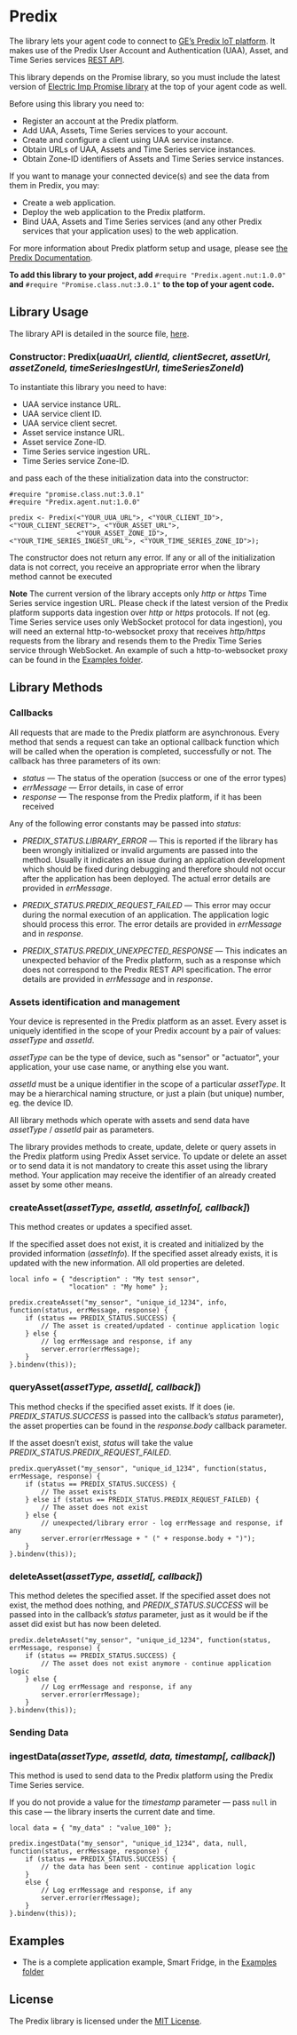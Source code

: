 # Predix

The library lets your agent code to connect to [GE’s Predix IoT platform](https://www.predix.io). It makes use of the Predix User Account and Authentication (UAA), Asset, and Time Series services [REST API](https://www.predix.io/api).

This library depends on the Promise library, so you must include the latest version of [Electric Imp Promise library](https://github.com/electricimp/Promise) at the top of your agent code as well.

Before using this library you need to:
- Register an account at the Predix platform.
- Add UAA, Assets, Time Series services to your account.
- Create and configure a client using UAA service instance.
- Obtain URLs of UAA, Assets and Time Series service instances.
- Obtain Zone-ID identifiers of Assets and Time Series service instances.

If you want to manage your connected device(s) and see the data from them in Predix, you may:
- Create a web application.
- Deploy the web application to the Predix platform.
- Bind UAA, Assets and Time Series services (and any other Predix services that your application uses) to the web application.

For more information about Predix platform setup and usage, please see [the Predix Documentation](https://www.predix.io/docs).

**To add this library to your project, add** `#require "Predix.agent.nut:1.0.0"` **and** `#require "Promise.class.nut:3.0.1"` **to the top of your agent code.**

## Library Usage

The library API is detailed in the source file, [here](./Predix.agent.nut).

### Constructor: Predix(*uaaUrl, clientId, clientSecret, assetUrl, assetZoneId, timeSeriesIngestUrl, timeSeriesZoneId*)

To instantiate this library you need to have:
- UAA service instance URL.
- UAA service client ID.
- UAA service client secret.
- Asset service instance URL.
- Asset service Zone-ID.
- Time Series service ingestion URL.
- Time Series service Zone-ID.

and pass each of the these initialization data into the constructor:

```squirrel
#require "promise.class.nut:3.0.1"
#require "Predix.agent.nut:1.0.0"

predix <- Predix(<"YOUR_UUA_URL">, <"YOUR_CLIENT_ID">, <"YOUR_CLIENT_SECRET">, <"YOUR_ASSET_URL">, 
                 <"YOUR_ASSET_ZONE_ID">, <"YOUR_TIME_SERIES_INGEST_URL">, <"YOUR_TIME_SERIES_ZONE_ID">);
```

The constructor does not return any error. If any or all of the initialization data is not correct, you receive an appropriate error when the library method cannot be executed

**Note** The current version of the library accepts only *http* or *https* Time Series service ingestion URL. Please check if the latest version of the Predix platform supports data ingestion over *http* or *https* protocols. If not (eg. Time Series service uses only WebSocket protocol for data ingestion), you will need an external http-to-websocket proxy that receives *http/https* requests from the library and resends them to the Predix Time Series service through WebSocket. An example of such a http-to-websocket proxy can be found in the [Examples folder](Examples).

## Library Methods

### Callbacks

All requests that are made to the Predix platform are asynchronous. Every method that sends a request can take an optional callback function which will be called when the operation is completed, successfully or not. The callback has three parameters of its own:

- *status* &mdash; The status of the operation (success or one of the error types)
- *errMessage* &mdash; Error details, in case of error
- *response* &mdash; The response from the Predix platform, if it has been received

Any of the following error constants may be passed into *status*:

- *PREDIX_STATUS.LIBRARY_ERROR* &mdash; This is reported if the library has been wrongly initialized or invalid arguments are passed into the method. Usually it indicates an issue during an application development which should be fixed during debugging and therefore should not occur after the application has been deployed. The actual error details are provided in *errMessage*.

- *PREDIX_STATUS.PREDIX_REQUEST_FAILED* &mdash; This error may occur during the normal execution of an application. The application logic should process this error. The error details are provided in *errMessage* and in *response*.

- *PREDIX_STATUS.PREDIX_UNEXPECTED_RESPONSE* &mdash; This indicates an unexpected behavior of the Predix platform, such as a response which does not correspond to the Predix REST API specification. The error details are provided in *errMessage* and in *response*.

### Assets identification and management

Your device is represented in the Predix platform as an asset. Every asset is uniquely identified in the scope of your Predix account by a pair of values: *assetType* and *assetId*. 

*assetType* can be the type of device, such as "sensor" or "actuator", your application, your use case name, or anything else you want.

*assetId* must be a unique identifier in the scope of a particular *assetType*. It may be a hierarchical naming structure, or just a plain (but unique) number, eg. the device ID.

All library methods which operate with assets and send data have *assetType* / *assetId* pair as parameters.

The library provides methods to create, update, delete or query assets in the Predix platform using Predix Asset service. To update or delete an asset or to send data it is not mandatory to create this asset using the library method. Your application may receive the identifier of an already created asset by some other means.

### createAsset(*assetType, assetId, assetInfo[, callback]*)

This method creates or updates a specified asset.

If the specified asset does not exist, it is created and initialized by the provided information (*assetInfo*). If the specified asset already exists, it is updated with the new information. All old properties are deleted.

```squirrel
local info = { "description" : "My test sensor",
               "location" : "My home" };

predix.createAsset("my_sensor", "unique_id_1234", info, function(status, errMessage, response) {
    if (status == PREDIX_STATUS.SUCCESS) {
        // The asset is created/updated - continue application logic
    } else {
        // log errMessage and response, if any
        server.error(errMessage);
    }
}.bindenv(this));
```

### queryAsset(*assetType, assetId[, callback]*)

This method checks if the specified asset exists. If it does (ie. *PREDIX_STATUS.SUCCESS* is passed into the callback’s *status* parameter), the asset properties can be found in the *response.body* callback parameter.

If the asset doesn’t exist, *status* will take the value *PREDIX_STATUS.PREDIX_REQUEST_FAILED*.

```squirrel
predix.queryAsset("my_sensor", "unique_id_1234", function(status, errMessage, response) {
    if (status == PREDIX_STATUS.SUCCESS) {
        // The asset exists
    } else if (status == PREDIX_STATUS.PREDIX_REQUEST_FAILED) {
        // The asset does not exist
    } else {
        // unexpected/library error - log errMessage and response, if any
        server.error(errMessage + " (" + response.body + ")");
    }
}.bindenv(this));
```

### deleteAsset(*assetType, assetId[, callback]*)

This method deletes the specified asset. If the specified asset does not exist, the method does nothing, and *PREDIX_STATUS.SUCCESS* will be passed into in the callback’s *status* parameter, just as it would be if the asset did exist but has now been deleted.

```squirrel
predix.deleteAsset("my_sensor", "unique_id_1234", function(status, errMessage, response) {
    if (status == PREDIX_STATUS.SUCCESS) {
        // The asset does not exist anymore - continue application logic
    } else {
        // Log errMessage and response, if any
        server.error(errMessage);
    }
}.bindenv(this));
```

### Sending Data

### ingestData(*assetType, assetId, data, timestamp[, callback]*)

This method is used to send data to the Predix platform using the Predix Time Series service.

If you do not provide a value for the *timestamp* parameter &mdash; pass `null` in this case &mdash; the library inserts the current date and time.

```squirrel
local data = { "my_data" : "value_100" };

predix.ingestData("my_sensor", "unique_id_1234", data, null, function(status, errMessage, response) {
    if (status == PREDIX_STATUS.SUCCESS) {
        // the data has been sent - continue application logic
    }
    else {
        // Log errMessage and response, if any
        server.error(errMessage);
    }
}.bindenv(this));
```

## Examples

- The is a complete application example, Smart Fridge, in the [Examples folder](./Examples)

## License

The Predix library is licensed under the [MIT License](./LICENSE).
